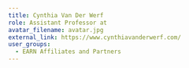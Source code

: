 ```yaml
---
title: Cynthia Van Der Werf
role: Assistant Professor at 
avatar_filename: avatar.jpg
external_link: https://www.cynthiavanderwerf.com/
user_groups:
  - EARN Affiliates and Partners
---
```

